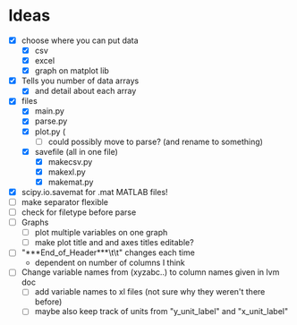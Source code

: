 # Ideas

- [x] choose where you can put data
  - [x] csv
  - [x] excel
  - [x] graph on matplot lib
- [x] Tells you number of data arrays
  - [x] and detail about each array
- [x] files
  - [x] main.py
  - [x] parse.py
  - [x] plot.py (
    - [ ] could possibly move to parse? (and rename to something)
  - [x] savefile (all in one file)
    - [x] makecsv.py
    - [x] makexl.py
    - [x] makemat.py
- [x] scipy.io.savemat for .mat MATLAB files!
- [ ] make separator flexible
- [ ] check for filetype before parse
- [ ] Graphs
  - [ ] plot multiple variables on one graph
  - [ ] make plot title and and axes titles editable?
- [ ] "\*\*\*End_of_Header\*\*\*\\t\\t" changes each time
  - dependent on number of columns I think
- [ ] Change variable names from (xyzabc..) to column names given in lvm doc
  - [ ] add variable names to xl files (not sure why they weren't there before)
  - [ ] maybe also keep track of units from "y_unit_label" and "x_unit_label"

